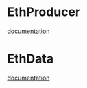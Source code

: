 # EthProducer

[documentation](https://github.com/treasurenetprotocol/treasurenet-contracts/tree/main/docs/treasure/eth/producer)

# EthData

[documentation](https://github.com/treasurenetprotocol/treasurenet-contracts/tree/main/docs/treasure/eth/data)